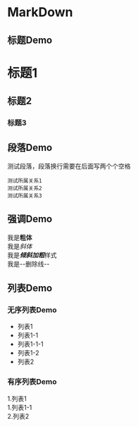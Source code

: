 # MarkDown
## 标题Demo
# 标题1	
## 标题2
### 标题3

## 段落Demo
测试段落，段落换行需要在后面写两个个空格  

    测试所属关系1
    测试所属关系2
    测试所属关系3
    
## 强调Demo
 我是**粗体**  
我是*斜体*  
我是***倾斜加粗***样式  
我是--删除线--


## 列表Demo

### 无序列表Demo
- 列表1  
 - 列表1-1
  - 列表1-1-1
 - 列表1-2
- 列表2

### 有序列表Demo
1.列表1  
 1.列表1-1  
2.列表2
